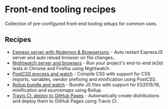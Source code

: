 # Front-end tooling recipes

Collection of pre-configured front-end tooling setups for common uses.


## Recipes

* [Express server with Nodemon & Browsersync](/express-with-nodemon-browsersync//) - Auto restart ExpressJS server and auto reload browser on file changes..
* [Nightwatch server and browsers](/nightwatch-server-and-browsers/) - Run your project's end-to-end (e2e) tests in Chrome and Firefox using Nightwatch.
* [PostCSS process and watch](/postcss-process-and-watch/) - Compile CSS with support for CSS imports, variables, vendor prefixing and minification using PostCSS.
* [Rollup bundle and watch](/rollup-bundle-and-watch/) -  Bundle JS files with support for ES2015/16, minification and sourcemaps using Rollup.
* [Travis CI: deploy to GitHub Pages](/travis-deploy-to-gh-pages/) - Automatically create distributions and deploy them to GitHub Pages using Travis CI.